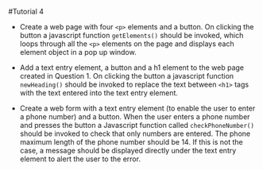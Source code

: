 #Tutorial 4

* Create a web page with four `<p>` elements and a button. On clicking the button a javascript function `getElements()` should be invoked, which loops through all the `<p>` elements on the page and displays each element object in a pop up window.

* Add a text entry element, a button and a h1 element to the web page created in Question 1. On clicking the button a javascript function `newHeading()` should be  invoked to replace the text between `<h1>`  tags with the text entered into the text entry element. 

* Create a web form with a text entry element (to enable the user to enter a phone number) and a button. When the user enters a phone number and presses the button a Javascript function called `checkPhoneNumber()` should be invoked to check that only numbers are entered. The phone maximum length of the phone number should be 14. If this is not the case, a message should be displayed directly under the text entry element to alert the user to the error.